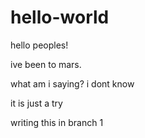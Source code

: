# hello-world

hello peoples!

ive been to mars.

what am i saying? i dont know

it is just a try

writing this in branch 1


